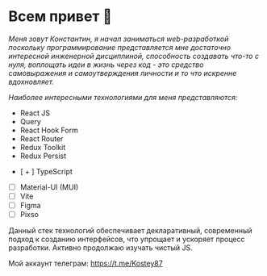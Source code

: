 # Всем привет 👋

*Меня зовут Константин, я начал заниматься web-разработкой поскольку программирование представляется мне достаточно интересной инженерной дисциплиной, способность создавать что-то с нуля, воплощать идеи в жизнь через код - это средство самовыражения и самоутверждения личности и то что искренне вдохновляет.*

_Наиболее интересными технологиями для меня представляются:_

* React JS
* Query
* React Hook Form
* React Router
* Redux Toolkit
* Redux Persist
- [ + ] TypeScript
- [ ] Material-UI (MUI)
- [ ] Vite
- [ ] Figma
- [ ] Pixso

Данный стек технологий обеспечивает декларативный, современный подход к созданию интерфейсов, что упрощает и ускоряет процесс разработки. Активно продолжаю изучать чистый JS.

Мой аккаунт телеграм: https://t.me/Kostey87



<!--
**Kostey1987/Kostey1987** is a ✨ _special_ ✨ repository because its `README.md` (this file) appears on your GitHub profile.

Here are some ideas to get you started:

- 🔭 I’m currently working on ...
- 🌱 I’m currently learning ...
- 👯 I’m looking to collaborate on ...
- 🤔 I’m looking for help with ...
- 💬 Ask me about ...
- 📫 How to reach me: ...
- 😄 Pronouns: ...
- ⚡ Fun fact: ...
-->
